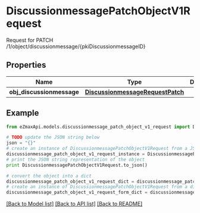 # DiscussionmessagePatchObjectV1Request

Request for PATCH /1/object/discussionmessage/{pkiDiscussionmessageID}

## Properties

Name | Type | Description | Notes
------------ | ------------- | ------------- | -------------
**obj_discussionmessage** | [**DiscussionmessageRequestPatch**](DiscussionmessageRequestPatch.md) |  | 

## Example

```python
from eZmaxApi.models.discussionmessage_patch_object_v1_request import DiscussionmessagePatchObjectV1Request

# TODO update the JSON string below
json = "{}"
# create an instance of DiscussionmessagePatchObjectV1Request from a JSON string
discussionmessage_patch_object_v1_request_instance = DiscussionmessagePatchObjectV1Request.from_json(json)
# print the JSON string representation of the object
print DiscussionmessagePatchObjectV1Request.to_json()

# convert the object into a dict
discussionmessage_patch_object_v1_request_dict = discussionmessage_patch_object_v1_request_instance.to_dict()
# create an instance of DiscussionmessagePatchObjectV1Request from a dict
discussionmessage_patch_object_v1_request_form_dict = discussionmessage_patch_object_v1_request.from_dict(discussionmessage_patch_object_v1_request_dict)
```
[[Back to Model list]](../README.md#documentation-for-models) [[Back to API list]](../README.md#documentation-for-api-endpoints) [[Back to README]](../README.md)


